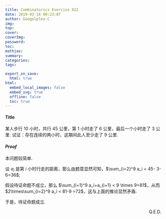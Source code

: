 ```yaml
---
title: Combinatorics Exercise 022
date: 2019-03-18 00:23:07
author: Googolplex-C
img: 
top: 
cover: 
coverImg: 
password: 
toc: 
mathjax: 
summary: 
categories: 
tags:

export_on_save:
  html: true
html:
  embed_local_images: false
  embed_svg: true
  offline: false
  toc: true
---
```


#### Title
某人步行 $10$ 小时，共行 $45$ 公里，第 $1$ 小时走了 $6$ 公里，最后一个小时走了 $3$ 公里. 试证：存在连续的两小时，这期间此人至少走了 $9$ 公里.

<!-- more -->
#### *Proof*
本问题较简单.

设 $a_i$ 是第 $i$ 小时行走的距离，那么由题意显然可知，$\sum_{i=2}^9 a_i = 45- 3-6=36$;

假设待证命题不成立，那么 $\sum_{i=1}^9 a_i+a_{i+1} < 9 \times 9=81$，从而 $2\times\sum_{i=2}^9 a_i < 81-9 =72$，这与上面的推论显然矛盾.

于是，待证命题成立.

<p align="right">Q.E.D.</p>